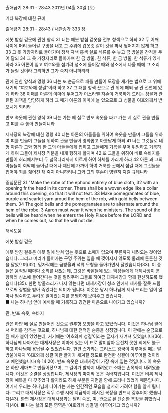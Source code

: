 출애굽기 28:31 - 28:43 
2011년 04월 30일 (토)

기타 복장에 대한 규례



출애굽기 28:31 - 28:43 / 새찬송가 333 장


에봇 받침 겉옷에 관한 양식
31 너는 에봇 받침 겉옷을 전부 청색으로 하되 32 두 어깨 사이에 머리 들어갈 구멍을 내고 그 주위에 갑옷깃 같이 깃을 짜서 찢어지지 않게 하고 33 그 옷 가장자리로 돌아가며 청색 자색 홍색 실로 석류를 수 놓고 금 방울을 간격을 두어 달되 34 그 옷 가장자리로 돌아가며 한 금 방울, 한 석류, 한 금 방울, 한 석류가 있게 하라 35 아론이 입고 여호와를 섬기려 성소에 들어갈 때와 성소에서 나올 때에 그 소리가 들릴 것이라 그리하면 그가 죽지 아니하리라

관에 관한 양식과 명령
36 너는 또 순금으로 패를 만들어 도장을 새기는 법으로 그 위에 새기되 "여호와께 성결"이라 하고 37 그 패를 청색 끈으로 관 위에 매되 곧 관 전면에 있게 하라 38 이패를 아론의 이마에 두어그가 이스라엘 자손이 거룩하게 드리는 성물과 관련된 죄책을 담당하게 하라 그 패가 아론의 이마에 늘 있으므로 그 성물을 여호와께서 받으시게 되리라

반포 속옷에 관한 양식
39 너는 가는 베 실로 반포 속옷을 짜고 가는 베 실로 관을 만들고 띠를 수 놓아 만들지니라

제사장의 복장에 대한 명령
40 너는 아론의 아들들을 위하여 속옷을 만들며 그들을 위하여 띠를 만들며 그들을 위하여 관을 만들어 영화롭고 아름답게 하되 41 너는 그것들로 네 형 아론과 그와 함께 한 그의 아들들에게 입히고 그들에게 기름을 부어 위임하고 거룩하게 하여 그들이 제사장 직분을 내게 행하게 할지며 42 또 그들을 위하여 베로 속바지를 만들어 허리에서부터 두 넓적다리까지 이르게 하여 하체를 가리게 하라 42 아론 과 그의 아들들이 회막에 들어갈 때에나 제단에 가까이 하여 거룩한 곳에서 섬길 때에 그것들을 입어야 죄를 짊어진 채 죽지 아니하리니 그와 그의 후손이 영원히 지킬 규례니라

중심문단
31 "Make the robe of the ephond entirely of blue cloth, 32 with an opening fr the head in its corner. There shall be a woven edge like a collar around this opening, so that it will not teat. 33 Make pomegranates of blue, purple and scarlet yarn aroud the hem of the rob, with gold bells between them. 34 The gold bells and the pomegranates are to alternate around the hem of the robe. 3 Aaron must wear it when he ministers. The sound of the bells will be heard when he enters the Holy Place before the LORD and when he comes out, so that he will not die.

해석도움





에봇 받침 겉옷  

에봇 받침 겉옷은 에봇 밑에 받쳐 입는 옷으로 소매가 없으며 무릎까지 내려오는 것이었습니다. 그리고 머리가 들어가는 구멍 주위는 입을 때 찢어지지 않도록 둘레에 튼튼한 깃을 달았으며(32), 밑자락에는 금방울과 석류 모형을 돌아가면서 달았습니다(33). 이 종들은 움직일 때마다 소리를 내었는데, 그것은 바깥뜰에 있는 백성들에게 대제사장이 분향하러 성소에 들어간다는 것을 알려주어 그들로 하여금 대제사장과 함께 헌신하도록 했습니다(35). 한편 방울소리가 나지 않는다면 대제사장이 성소 안에서 제사를 잘못 드림으로써 징벌을 받아 죽었다는 의미가 됩니다. 이것은 당시 하나님께 제사 드리는 일이 얼마나 엄숙하고 두려운 일이었는지를 분명하게 보여주고 있습니다.  
■ 나는 하나님 앞에 예배할 때 거룩하고 경건한 마음으로 나아가고 있습니까?  

관, 반포 속옷, 속바지  

관은 하얀 베 실로 만들어진 것으로 원추형 모양을 하고 있었습니다. 이것은 하나님 앞에서 머리를 감추는 것으로, 하나님께 대한 전적인 순종을 상징합니다. 이 관에는 순금으로 된 패가 붙어 있었는데, 거기에는 ‘여호와께 성결’이라는 글자가 새겨져 있었습니다(36). 하나님께 나아가는 대제사장은 이마에 있는 이 표로 말미암아 온전치 못한 죄에도 불구하고 하나님께 용납될 수 있었습니다. 한편 스가랴는 그리스도 왕국이 이루어질 때는 말 방울에까지 ‘여호와께 성결’이란 글자가 새겨질 정도로 완전한 성결이 이루어질 것이라고 예언했습니다(슥 14:20). 반포 속옷은 대제사장이 가장 속에 입는 것입니다. 이 속옷은 하얀 세마포로 만들어졌으며, 그 길이가 발까지 내려왔고 소매는 손목까지 내려왔습니다. 이것은 순결을 상징합니다. 제사장의 마지막 옷은 속바지입니다. 이것은 비록 제사장이 예복을 다 갖추었다 할지라도 하체 부분은 지면을 향해 드러나 있었기 때문입니다. 여기서 우리는 하나님께 나아가는 자는 인간적인 모습을 철저히 가려야 함을 알게 됩니다. 그리고 대제사장은 직무 수행 시에 지금까지 제시된 복장을 반드시 갖추어야 했습니다(43). 한편 제사장은 대제사장과는 달리 속옷, 띠, 관으로 된 단순한 복장을 취했습니다(40). 
■ 나는 삶의 모든 영역은 ‘여호와께 성결’을 이루어가고 있습니까?
